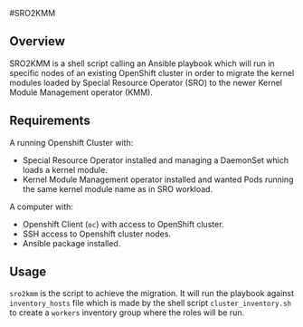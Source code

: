 #SRO2KMM

## Overview

SRO2KMM is a shell script calling an Ansible playbook which will run in specific nodes of an existing OpenShift cluster in order to migrate the kernel modules loaded by Special Resource Operator (SRO) to the newer Kernel Module Management operator (KMM).

## Requirements

A running Openshift Cluster with:
- Special Resource Operator installed and managing a DaemonSet which loads a kernel module.
- Kernel Module Management operator installed and wanted Pods running the same kernel module name as in SRO workload.

A computer with:
- Openshift Client (`oc`) with access to OpenShift cluster.
- SSH access to Openshift cluster nodes.
- Ansible package installed.

## Usage

`sro2kmm` is the script to achieve the migration. It will run the playbook against `inventory_hosts` file which is made by the shell script `cluster_inventory.sh` to create a `workers` inventory group where the roles will be run.


